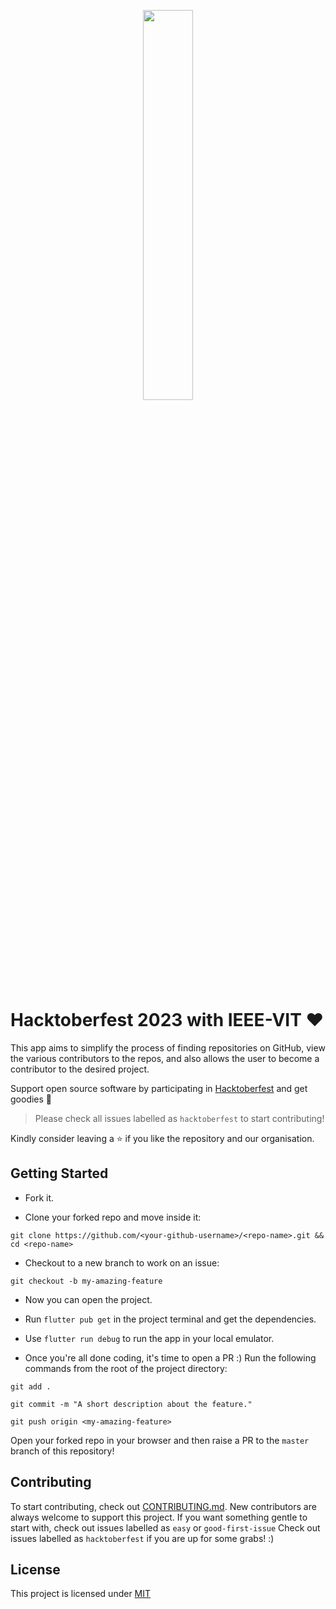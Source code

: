 <p align="center"><img width="40%" src="https://twitter.com/hacktoberfest/header_photo"/></p>

# Hacktoberfest 2023 with IEEE-VIT :heart:
This app aims to simplify the process of finding repositories on GitHub, view the various contributors to the repos, and also allows the user to become a contributor to the desired project.


Support open source software by participating in [Hacktoberfest](https://hacktoberfest.digitalocean.com) and get goodies :yellow_heart:

> Please check all issues labelled as `hacktoberfest` to start contributing!

Kindly consider leaving a :star: if you like the repository and our organisation.


## Getting Started
* Fork it.

* Clone your forked repo and move inside it:

`git clone https://github.com/<your-github-username>/<repo-name>.git && cd <repo-name>`

* Checkout to a new branch to work on an issue:

`git checkout -b my-amazing-feature`


* Now you can open the project.

* Run `flutter pub get` in the project terminal and get the dependencies.

* Use `flutter run debug` to run the app in your local emulator.

* Once you're all done coding, it's time to open a PR :)
Run the following commands from the root of the project directory:

`git add .`

`git commit -m "A short description about the feature."`

`git push origin <my-amazing-feature>`

Open your forked repo in your browser and then raise a PR to the `master` branch of this repository!



## Contributing

To start contributing, check out [CONTRIBUTING.md](https://github.com/IEEE-VIT/hacktoberfest-flutter/blob/master/CONTRIBUTING.md). New contributors are always welcome to support this project. If you want something gentle to start with, check out issues labelled as `easy` or `good-first-issue` Check out issues labelled as `hacktoberfest` if you are up for some grabs! :) 

## License

This project is licensed under [MIT](https://github.com/IEEE-VIT/hacktoberfest-flutter/blob/master/LICENSE)
